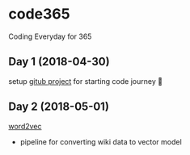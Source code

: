 # code365
Coding Everyday for 365

## Day 1 (2018-04-30)
setup [gitub project](https://github.com/giggslam/code365) for starting code journey 🏃

## Day 2 (2018-05-01)
[word2vec](https://github.com/giggslam/word2vec)
- pipeline for converting wiki data to vector model